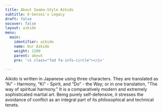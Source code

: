 ```yaml
---
title: About Iwama-Style Aikido
subtitle: O-Sensei's Legacy
draft: false
nocover: false
layout: aikido
menu:
  main:
    identifier: aikido
    name: Our Aikido
    weight: 1100
    parent: about
    pre: '<i class="fad fa-info-circle"></i>'
    
---
```


Aikido is written in Japanese using three characters. They are translated as “Ai” - Harmony, “Ki” - Spirit, and “Do” - the Way; or in one translation, "The way of spiritual harmony." It is a comparatively modern and extremely sophisticated martial art. Being purely self-defensive, it stresses the avoidance of conflict as an integral part of its philosophical and technical tenets.